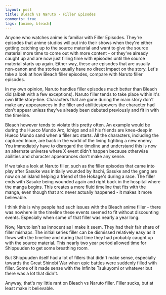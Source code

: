 ```yaml
---
layout: post
title: Bleach vs Naruto - Filler Episodes
comments: true
tags: [anime, bleach]
---
```


Anyone who watches anime is familiar with Filler Episodes. They're episodes that anime studios will put into their shows when they're either getting catching up to the source material and want to give the source material more time to come out with more content - or they've already caught up and are now just filling time with episodes until the source material starts up again. Either way, these are episodes that are usually non-canon and the stories usually have no direct impact on the story. Let's take a look at how Bleach filler episodes, compare with Naruto filler episodes. 

In my own opinion, Naruto handles filler episodes much better than Bleach did (albeit with a few exceptions). Naruto filler tends to take place within it's own little story-line. Characters that are gone during the main story don't make any appearances in the filler and abilities/powers the character had don't appear unless they've already been debuted previously and fit in with the timeline. 

Bleach however tends to violate this pretty often. An example would be during the Hueco Mundo Arc, Ichigo and all his friends are knee-deep in Hueco Mundo sand when a filler arc starts. All the characters, including the captured Inoue, are back in the world of the living fighting a new enemy. You immediately have to disregard the timeline and understand this is now an alternate universe where X event didn't happen because otherwise abilities and character appearances don't make any sense. 

If we take a look at Naruto filler, such as the filler episodes that came into play after Sasuke was initially wounded by Itachi, Sasuke and the gang are now on an island helping a friend of the Hokage's during a race. The filler ends with Sasuke being wounded again and right back in the hospital where the manga begins. This creates a more fluid timeline that fits with the manga, even though that arc never actually happened - it makes it more believable. 

I think this is why people had such issues with the Bleach anime filler - there was nowhere in the timeline these events seemed to fit without discounting events. Especially when some of that filler was nearly a year long. 

Now, Naruto isn't as innocent as I make it seem. They had their fair share of filler mishaps. The initial series filler can be dismissed relatively easy as it flows with the timeline and during that time they had probably caught up with the source material. This nearly two year period allowed time for Shippuuden to get some breathing room. 

But Shippuuden itself had a lot of fillers that didn't make sense, especially towards the Great Shinobi War when epic battles were suddenly filled with filler. Some of it made sense with the Infinite Tsukuyomi or whatever but there was a lot that didn't. 

Anyway, that's my little rant on Bleach vs Naruto filler. Filler sucks, but at least make it believable. 